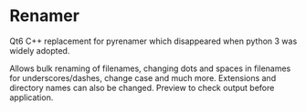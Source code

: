 # Renamer
Qt6 C++ replacement for pyrenamer which disappeared when python 3 was widely adopted.

Allows bulk renaming of filenames, changing dots and spaces in filenames for underscores/dashes, change case and much more.
Extensions and directory names can also be changed.
Preview to check output before application.
